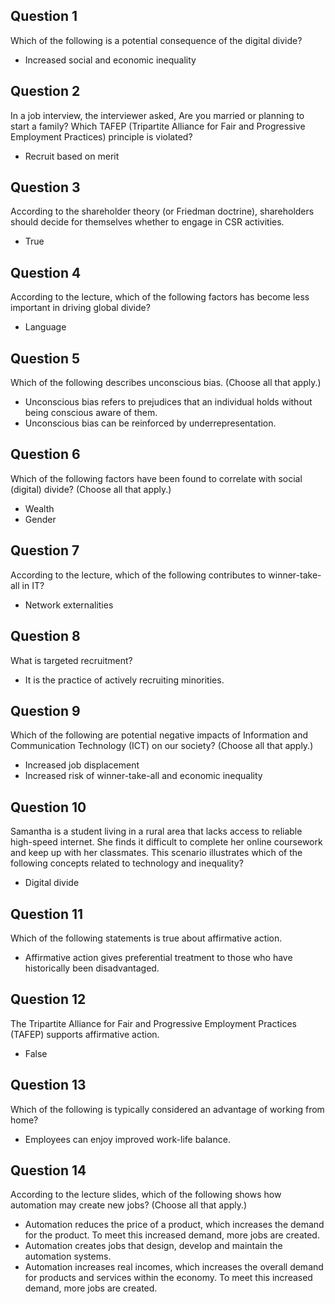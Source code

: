 ## Question 1
Which of the following is a potential consequence of the digital divide?
- Increased social and economic inequality

## Question 2
In a job interview, the interviewer asked, Are you married or planning to start a family? Which TAFEP (Tripartite Alliance for Fair and Progressive Employment Practices) principle is violated?
- Recruit based on merit

## Question 3
According to the shareholder theory (or Friedman doctrine), shareholders should decide for themselves whether to engage in CSR activities.
- True

## Question 4
According to the lecture, which of the following factors has become less important in driving global divide?
- Language

## Question 5
Which of the following describes unconscious bias. (Choose all that apply.)
- Unconscious bias refers to prejudices that an individual holds without being conscious aware of them.
- Unconscious bias can be reinforced by underrepresentation.

## Question 6
Which of the following factors have been found to correlate with social (digital) divide? (Choose all that apply.)
- Wealth
- Gender

## Question 7
According to the lecture, which of the following contributes to winner-take-all in IT?
- Network externalities

## Question 8
What is targeted recruitment?
- It is the practice of actively recruiting minorities.

  
  
## Question 9
Which of the following are potential negative impacts of Information and Communication Technology (ICT) on our society? (Choose all that apply.)
- Increased job displacement
- Increased risk of winner-take-all and economic inequality

## Question 10
Samantha is a student living in a rural area that lacks access to reliable high-speed internet. She finds it difficult to complete her online coursework and keep up with her classmates. This scenario illustrates which of the following concepts related to technology and inequality?
- Digital divide

## Question 11
Which of the following statements is true about affirmative action.
- Affirmative action gives preferential treatment to those who have historically been disadvantaged.

## Question 12
The Tripartite Alliance for Fair and Progressive Employment Practices (TAFEP) supports affirmative action.
- False

## Question 13
Which of the following is typically considered an advantage of working from home?
- Employees can enjoy improved work-life balance.

## Question 14
According to the lecture slides, which of the following shows how automation may create new jobs? (Choose all that apply.)
- Automation reduces the price of a product, which increases the demand for the product. To meet this increased demand, more jobs are created.
- Automation creates jobs that design, develop and maintain the automation systems.
- Automation increases real incomes, which increases the overall demand for products and services within the economy. To meet this increased demand, more jobs are created.